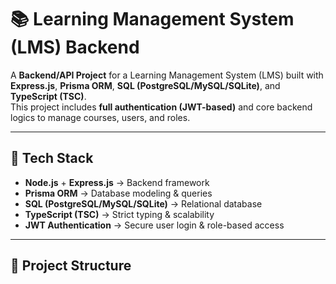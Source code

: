 # 📚 Learning Management System (LMS) Backend

A **Backend/API Project** for a Learning Management System (LMS) built with **Express.js**, **Prisma ORM**, **SQL (PostgreSQL/MySQL/SQLite)**, and **TypeScript (TSC)**.  
This project includes **full authentication (JWT-based)** and core backend logics to manage courses, users, and roles.

---

## 🚀 Tech Stack

- **Node.js** + **Express.js** → Backend framework  
- **Prisma ORM** → Database modeling & queries  
- **SQL (PostgreSQL/MySQL/SQLite)** → Relational database  
- **TypeScript (TSC)** → Strict typing & scalability  
- **JWT Authentication** → Secure user login & role-based access  

---

## 📂 Project Structure

